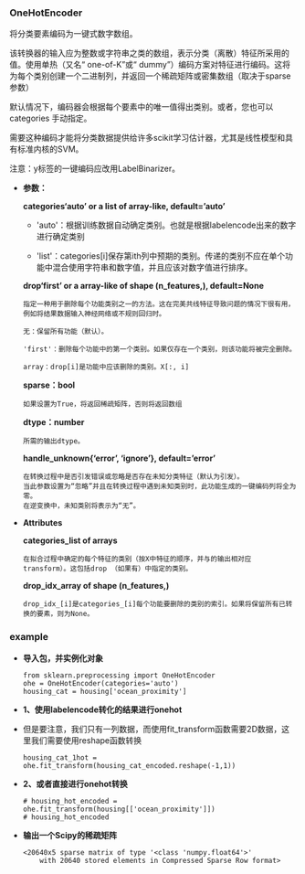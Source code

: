 ### OneHotEncoder

将分类要素编码为一键式数字数组。

该转换器的输入应为整数或字符串之类的数组，表示分类（离散）特征所采用的值。使用单热（又名“ one-of-K”或“ dummy”）编码方案对特征进行编码。这将为每个类别创建一个二进制列，并返回一个稀疏矩阵或密集数组（取决于sparse 参数）

默认情况下，编码器会根据每个要素中的唯一值得出类别。或者，您也可以categories 手动指定。

需要这种编码才能将分类数据提供给许多scikit学习估计器，尤其是线性模型和具有标准内核的SVM。

注意：y标签的一键编码应改用LabelBinarizer。

*   __参数：__

    __categories‘auto’ or a list of array-like, default=’auto’__
        
    *   'auto'：根据训练数据自动确定类别。也就是根据labelencode出来的数字进行确定类别

    *   'list'：categories[i]保存第ith列中预期的类别。传递的类别不应在单个功能中混合使用字符串和数字值，并且应该对数字值进行排序。
    
    __drop‘first’ or a array-like of shape (n_features,), default=None__

        指定一种用于删除每个功能类别之一的方法。这在完美共线特征导致问题的情况下很有用，例如将结果数据输入神经网络或不规则回归时。

        无：保留所有功能（默认）。

        'first'：删除每个功能中的第一个类别。如果仅存在一个类别，则该功能将被完全删除。

        array：drop[i]是功能中应该删除的类别。X[:, i]

    __sparse：bool__

        如果设置为True，将返回稀疏矩阵，否则将返回数组

    __dtype：number__

        所需的输出dtype。

    __handle_unknown{‘error’, ‘ignore’}, default=’error’__

        在转换过程中是否引发错误或忽略是否存在未知分类特征（默认为引发）。
        当此参数设置为“忽略”并且在转换过程中遇到未知类别时，此功能生成的一键编码列将全为零。
        在逆变换中，未知类别将表示为“无”。

*   __Attributes__

    __categories_list of arrays__ 

        在拟合过程中确定的每个特征的类别（按X中特征的顺序，并与的输出相对应transform）。这包括drop （如果有）中指定的类别。

    __drop_idx_array of shape (n_features,)__

        drop_idx_[i]是categories_[i]每个功能要删除的类别的索引。如果将保留所有已转换的要素，则为None。


### example

*   __导入包，并实例化对象__

        from sklearn.preprocessing import OneHotEncoder
        ohe = OneHotEncoder(categories='auto')
        housing_cat = housing['ocean_proximity']

*   __1、使用labelencode转化的结果进行onehot__
*   但是要注意，我们只有一列数据，而使用fit_transform函数需要2D数据，这里我们需要使用reshape函数转换

        housing_cat_1hot = ohe.fit_transform(housing_cat_encoded.reshape(-1,1))

*   __2、或者直接进行onehot转换__

        # housing_hot_encoded = ohe.fit_transform(housing[['ocean_proximity']])
        # housing_hot_encoded

*   __输出一个Scipy的稀疏矩阵__

        <20640x5 sparse matrix of type '<class 'numpy.float64'>'
            with 20640 stored elements in Compressed Sparse Row format>

